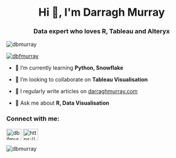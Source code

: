 <h1 align="center">Hi 👋, I'm Darragh Murray</h1>
<h3 align="center">Data expert who loves R, Tableau and Alteryx</h3>

<p align="left"> <img src="https://komarev.com/ghpvc/?username=dbmurray&label=Profile%20views&color=0e75b6&style=flat" alt="dbmurray" /> </p>

<p align="left"> <a href="https://twitter.com/dvfmurray" target="blank"><img src="https://img.shields.io/twitter/follow/dbfmurray?logo=twitter&style=for-the-badge" alt="dbfmurray" /></a> </p>

- 🌱 I’m currently learning **Python, Snowflake**

- 👯 I’m looking to collaborate on **Tableau Visualisation**

- 📝 I regularly write articles on [darraghmurray.com](darraghmurray.com)

- 💬 Ask me about **R, Data Visualisation**

<h3 align="left">Connect with me:</h3>
<p align="left">
<a href="https://twitter.com/dbfmurray" target="blank"><img align="center" src="https://raw.githubusercontent.com/rahuldkjain/github-profile-readme-generator/master/src/images/icons/Social/twitter.svg" alt="dbfmurray" height="30" width="40" /></a>
<a href="https://linkedin.com/in/https://www.linkedin.com/in/darraghmurray/" target="blank"><img align="center" src="https://raw.githubusercontent.com/rahuldkjain/github-profile-readme-generator/master/src/images/icons/Social/linked-in-alt.svg" alt="https://www.linkedin.com/in/darraghmurray/" height="30" width="40" /></a>
</p>

<p><img align="center" src="https://github-readme-stats.vercel.app/api/top-langs?username=dbmurray&show_icons=true&locale=en&layout=compact" alt="dbmurray" /></p>
